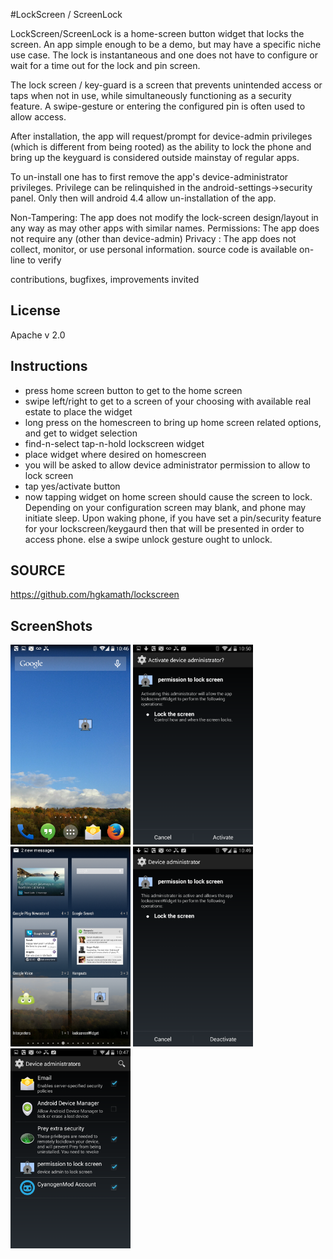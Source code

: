 

#LockScreen / ScreenLock

LockScreen/ScreenLock is a home-screen button widget that locks the screen. An app simple enough to be a demo, but may have a specific niche use case. The lock is instantaneous and one does not have to configure or wait for a time out for the lock and pin screen.

The lock screen / key-guard is a screen that prevents unintended access or taps when not in use, while simultaneously functioning as a security feature. A swipe-gesture or entering the configured pin is often used to allow access.

After installation, the app will request/prompt for device-admin privileges (which is different from being rooted) as the ability to lock the phone and bring up the keyguard is considered outside mainstay of regular apps.

To un-install one has to first remove the app's device-administrator privileges. Privilege can be relinquished in the android-settings->security panel. Only then will android 4.4 allow un-installation of the app.

Non-Tampering: The app does not modify the lock-screen design/layout in any way as may other apps with similar names.
Permissions: The app does not require any (other than device-admin)
Privacy : The app does not collect, monitor, or use personal information. source code is available on-line to verify

contributions, bugfixes, improvements invited

## License
Apache v 2.0 

## Instructions
* press home screen button to get to the home screen
* swipe left/right to get to a screen of your choosing with available real estate to place the widget
* long press on the homescreen to bring up home screen related options, and get to widget selection
* find-n-select tap-n-hold lockscreen widget
* place widget where desired on homescreen
* you will be asked to allow device administrator permission to allow to lock screen
* tap yes/activate button
* now tapping widget on home screen should cause the screen to lock.  Depending on your configuration screen may blank, and phone may initiate sleep. Upon waking phone, if you have set a pin/security feature for your lockscreen/keygaurd then that will be presented in order to access phone. else a swipe unlock gesture ought to unlock.
 

## SOURCE
https://github.com/hgkamath/lockscreen

## ScreenShots
<img width="192" height="320" src="doc/widget_01_homescreen.png?raw=true" alt="home screen"></img>
<img width="192" height="320" src="doc/widget_02_activate_device_admin.png?raw=true" alt="activate device admin"></img>
<img width="192" height="320" src="doc/widget_03_widget_selection.png?raw=true" alt="widget selection"></img>
<img width="192" height="320" src="doc/widget_04_deactivate_device_admin.png?raw=true" alt="deactivate device admin"></img>
<img width="192" height="320" src="doc/widget_05_device_administrator_panel.png?raw=true" alt="device administrator panel"></img>

